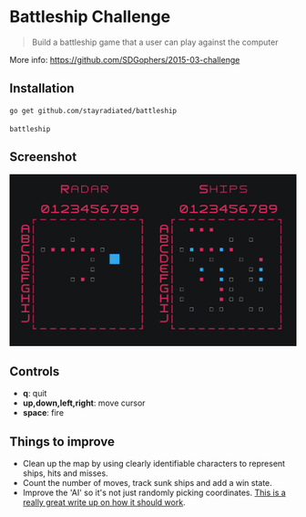 # Battleship Challenge

> Build a battleship game that a user can play against the computer

More info: https://github.com/SDGophers/2015-03-challenge

## Installation

```
go get github.com/stayradiated/battleship

battleship
```

## Screenshot

![Screenshot](screenshot.png)

## Controls

- **q**: quit
- **up,down,left,right**: move cursor
- **space**: fire

## Things to improve

- Clean up the map by using clearly identifiable characters to represent ships,
    hits and misses.
- Count the number of moves, track sunk ships and add a win state.
- Improve the 'AI' so it's not just randomly picking coordinates. [This is
    a really great write up on how it should
    work](http://www.datagenetics.com/blog/december32011/).
